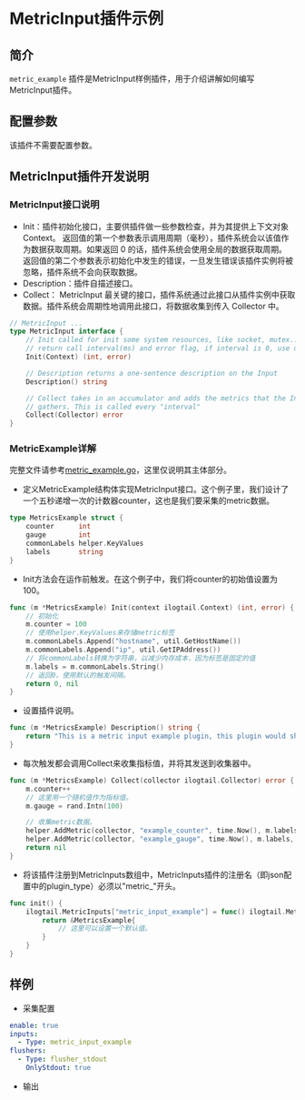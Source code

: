 # MetricInput插件示例

## 简介
`metric_example` 插件是MetricInput样例插件，用于介绍讲解如何编写MetricInput插件。

## 配置参数
该插件不需要配置参数。

## MetricInput插件开发说明
### MetricInput接口说明
* Init：插件初始化接口，主要供插件做一些参数检查，并为其提供上下文对象 Context。 返回值的第一个参数表示调用周期（毫秒），插件系统会以该值作为数据获取周期。如果返回 0 的话，插件系统会使用全局的数据获取周期。 返回值的第二个参数表示初始化中发生的错误，一旦发生错误该插件实例将被忽略，插件系统不会向获取数据。
* Description：插件自描述接口。
* Collect： MetricInput 最关键的接口，插件系统通过此接口从插件实例中获取数据。插件系统会周期性地调用此接口，将数据收集到传入 Collector 中。
```go
// MetricInput ...
type MetricInput interface {
	// Init called for init some system resources, like socket, mutex...
	// return call interval(ms) and error flag, if interval is 0, use default interval
	Init(Context) (int, error)

	// Description returns a one-sentence description on the Input
	Description() string

	// Collect takes in an accumulator and adds the metrics that the Input
	// gathers. This is called every "interval"
	Collect(Collector) error
}
```

### MetricExample详解

完整文件请参考[metric_example.go](https://github.com/alibaba/ilogtail/blob/main/plugins/input/example/metric_example.go)，这里仅说明其主体部分。
* 定义MetricExample结构体实现MetricInput接口。这个例子里，我们设计了一个五秒递增一次的计数器counter，这也是我们要采集的metric数据。
```go
type MetricsExample struct {
	counter      int
	gauge        int
	commonLabels helper.KeyValues
	labels       string
}
```

* Init方法会在运作前触发。在这个例子中，我们将counter的初始值设置为100。
  
```go
func (m *MetricsExample) Init(context ilogtail.Context) (int, error) {
    // 初始化
	m.counter = 100
	// 使用helper.KeyValues来存储metric标签
	m.commonLabels.Append("hostname", util.GetHostName())
	m.commonLabels.Append("ip", util.GetIPAddress())
	// 将commonLabels转换为字符串，以减少内存成本，因为标签是固定的值
	m.labels = m.commonLabels.String()
    // 返回0，使用默认的触发间隔。
	return 0, nil
}
```

* 设置插件说明。

```go
func (m *MetricsExample) Description() string {
	return "This is a metric input example plugin, this plugin would show how to write a simple metric input plugin."
}
```

* 每次触发都会调用Collect来收集指标值，并将其发送到收集器中。

```go
func (m *MetricsExample) Collect(collector ilogtail.Collector) error {
	m.counter++
	// 这里用一个随机值作为指标值。
	m.gauge = rand.Intn(100)

	// 收集metric数据。
	helper.AddMetric(collector, "example_counter", time.Now(), m.labels, float64(m.counter))
	helper.AddMetric(collector, "example_gauge", time.Now(), m.labels, float64(m.gauge))
	return nil
}
```

* 将该插件注册到MetricInputs数组中，MetricInputs插件的注册名（即json配置中的plugin_type）必须以"metric_"开头。

```go
func init() {
	ilogtail.MetricInputs["metric_input_example"] = func() ilogtail.MetricInput {
		return &MetricsExample{
			// 这里可以设置一个默认值。
		}
	}
}
```

## 样例

* 采集配置
```yaml
enable: true
inputs:
  - Type: metric_input_example
flushers:
  - Type: flusher_stdout
    OnlyStdout: true  
```

* 输出
```
```
